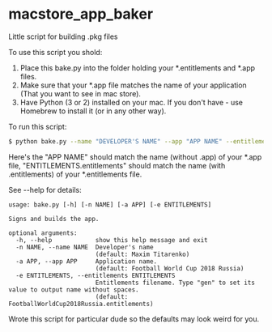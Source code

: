 # macstore_app_baker
Little script for building .pkg files

To use this script you shold:

1. Place this bake.py into the folder holding your *.entitlements and *.app files.
2. Make sure that your *.app file matches the name of your application (That you want to see in mac store).
3. Have Python (3 or 2) installed on your mac. If you don't have - use Homebrew to install it (or in any other way).

To run this script:

```bash
$ python bake.py --name "DEVELOPER'S NAME" --app "APP NAME" --entitlements "ENTITLEMENTS.entitlements"
```
Here's the "APP NAME" should match the name (without .app) of your *.app file,
"ENTITLEMENTS.entitlements" should match the name (with .entitlements) of your *.entitlements file.

See --help for details:

```
usage: bake.py [-h] [-n NAME] [-a APP] [-e ENTITLEMENTS]

Signs and builds the app.

optional arguments:
  -h, --help            show this help message and exit
  -n NAME, --name NAME  Developer's name 
                        (default: Maxim Titarenko)
  -a APP, --app APP     Application name. 
                        (default: Football World Cup 2018 Russia)
  -e ENTITLEMENTS, --entitlements ENTITLEMENTS
                        Entitlements filename. Type "gen" to set its value to output name without spaces. 
                        (default: FootballWorldCup2018Russia.entitlements)
```

Wrote this script for particular dude so the defaults may look weird for you.
